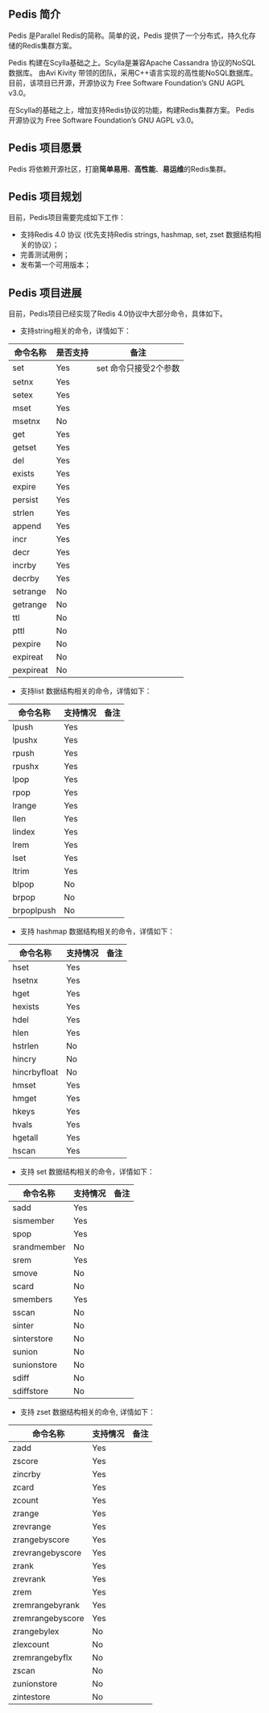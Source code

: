 ## Pedis 简介

Pedis 是Parallel Redis的简称。简单的说，Pedis 提供了一个分布式，持久化存储的Redis集群方案。

Pedis 构建在Scylla基础之上。Scylla是兼容Apache Cassandra 协议的NoSQL数据库。
由Avi Kivity 带领的团队，采用C++语言实现的高性能NoSQL数据库。
目前，该项目已开源，开源协议为 Free Software Foundation’s GNU AGPL v3.0。

在Scylla的基础之上，增加支持Redis协议的功能，构建Redis集群方案。
Pedis 开源协议为  Free Software Foundation’s GNU AGPL v3.0。

## Pedis 项目愿景

Pedis 将依赖开源社区，打磨**简单易用**、**高性能**、**易运维**的Redis集群。


## Pedis 项目规划

目前，Pedis项目需要完成如下工作：

* 支持Redis 4.0 协议 (优先支持Redis strings, hashmap, set, zset 数据结构相关的协议）；
* 完善测试用例；
* 发布第一个可用版本；

## Pedis 项目进展

目前，Pedis项目已经实现了Redis 4.0协议中大部分命令，具体如下。

* 支持string相关的命令，详情如下：

| 命令名称 | 是否支持 | 备注 |
|--|--|--|
|set | Yes | set 命令只接受2个参数|
|setnx | Yes | |
|setex | Yes |  |
|mset | Yes | |
|msetnx | No | |
|get | Yes| |
|getset | Yes |  |
|del | Yes |  |
|exists | Yes |  |
|expire | Yes | |
|persist |Yes | |
|strlen | Yes| |
|append | Yes | |
|incr | Yes | |
|decr | Yes | |
|incrby | Yes |
|decrby | Yes |
|setrange | No |
|getrange | No |
|ttl | No |
|pttl | No |
|pexpire | No |
|expireat | No |
|pexpireat | No |


* 支持list 数据结构相关的命令，详情如下：

| 命令名称 | 支持情况 | 备注 |
|--|--|--|
|lpush | Yes | |
|lpushx | Yes | |
|rpush | Yes | |
|rpushx | Yes | |
|lpop | Yes |
|rpop | Yes |
|lrange | Yes | |
|llen | Yes | |
|lindex | Yes | |
|lrem | Yes | |
|lset | Yes  | |
|ltrim | Yes | |
|blpop | No | |
|brpop | No | |
|brpoplpush | No | |

* 支持 hashmap 数据结构相关的命令，详情如下：

| 命令名称 | 支持情况 | 备注 |
|--|--|--|
|hset | Yes |
|hsetnx | Yes |
|hget | Yes |
|hexists | Yes |
|hdel | Yes |
|hlen | Yes |
|hstrlen | No |
|hincry | No | 
|hincrbyfloat | No |
|hmset | Yes |
|hmget | Yes |
|hkeys | Yes |
|hvals | Yes |
|hgetall | Yes |
|hscan | Yes |

* 支持 set 数据结构相关的命令，详情如下：

| 命令名称 | 支持情况 | 备注 |
|--|--|--|
|sadd | Yes | |
| sismember | Yes | |
| spop | Yes | |
| srandmember | No | |
| srem | Yes| |
| smove | No | |
| scard| No| |
| smembers | Yes | |
| sscan | No | |
| sinter | No | |
| sinterstore | No | |
| sunion| No | |
| sunionstore | No | |
| sdiff | No | |
| sdiffstore | No ||

* 支持 zset 数据结构相关的命令, 详情如下：

| 命令名称 | 支持情况 | 备注 |
|--|--|--|
|zadd | Yes | |
|zscore | Yes | |
|zincrby | Yes | |
|zcard | Yes | |
|zcount | Yes | |
|zrange | Yes | |
|zrevrange | Yes | |
| zrangebyscore | Yes | |
| zrevrangebyscore | Yes | |
| zrank | Yes | |
| zrevrank | Yes | | 
| zrem | Yes | |
|zremrangebyrank| Yes | |
|zremrangebyscore | Yes | |
|zrangebylex | No | |
| zlexcount | No | |
| zremrangebyflx | No | |
|zscan | No | |
|zunionstore | No | |
|zintestore | No | |
